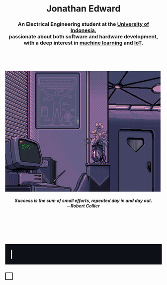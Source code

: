 <h1 align="center">Jonathan Edward</h1>

<h3 align="center">
  An Electrical Engineering student at the <a href="https://www.ui.ac.id/en/universitas-indonesia/">University of Indonesia</a>, 
  <br>passionate about both software and hardware development, 
  <br>with a deep interest in <ins>machine learning</ins> and <ins>IoT</ins>.
</h3>

<br><br><br>

<img src="assets/BG1.gif" alt="Computer Gif" align="center">


<div align="center">
  <h5>Success is the sum of small efforts, repeated day in and day out.<br>– Robert Collier</h5>
</div>

<br><br><br>

<div align="center">
  <h1><img src="assets/Honeycomb.gif" alt="Computer Gif"></h1>
</div>

<div align="center" style="border: 2px solid #000; padding: 10px; display: inline-block;">

</div>
